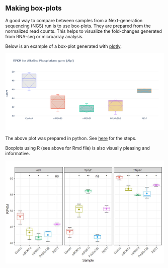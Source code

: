 ## Making box-plots 

A good way to compare between samples from a Next-generation sequencing (NGS) run is to use box-plots. They are prepared from the normalized read counts. This helps to visualize the fold-changes generated from RNA-seq or microarray analysis. 

Below is an example of a box-plot generated with [plotly](https://plotly.com/).

![](/images/alpl.png)

The above plot was prepared in python. See [here](https://nbviewer.jupyter.org/github/dwill023/Data-Analys_boxplots/blob/d4e177911a0758a1583cd618c082d907fb5ad57e/box-plots_plotly.ipynb) for the steps.

Boxplots using R (see above for Rmd file) is also visually pleasing and informative.

![](/images/boxplot_R.JPG)


